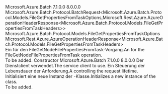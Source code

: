 <Type Name="FileGetNodeFilePropertiesFromTaskBatchRequest" FullName="Microsoft.Azure.Batch.Protocol.BatchRequests.FileGetNodeFilePropertiesFromTaskBatchRequest">
  <TypeSignature Language="C#" Value="public class FileGetNodeFilePropertiesFromTaskBatchRequest : Microsoft.Azure.Batch.Protocol.BatchRequest&lt;Microsoft.Azure.Batch.Protocol.Models.FileGetPropertiesFromTaskOptions,Microsoft.Rest.Azure.AzureOperationHeaderResponse&lt;Microsoft.Azure.Batch.Protocol.Models.FileGetPropertiesFromTaskHeaders&gt;&gt;" />
  <TypeSignature Language="ILAsm" Value=".class public auto ansi beforefieldinit FileGetNodeFilePropertiesFromTaskBatchRequest extends Microsoft.Azure.Batch.Protocol.BatchRequest`2&lt;class Microsoft.Azure.Batch.Protocol.Models.FileGetPropertiesFromTaskOptions, class Microsoft.Rest.Azure.AzureOperationHeaderResponse`1&lt;class Microsoft.Azure.Batch.Protocol.Models.FileGetPropertiesFromTaskHeaders&gt;&gt;" />
  <TypeSignature Language="DocId" Value="T:Microsoft.Azure.Batch.Protocol.BatchRequests.FileGetNodeFilePropertiesFromTaskBatchRequest" />
  <TypeSignature Language="VB.NET" Value="Public Class FileGetNodeFilePropertiesFromTaskBatchRequest&#xA;Inherits BatchRequest(Of FileGetPropertiesFromTaskOptions, AzureOperationHeaderResponse(Of FileGetPropertiesFromTaskHeaders))" />
  <TypeSignature Language="F#" Value="type FileGetNodeFilePropertiesFromTaskBatchRequest = class&#xA;    inherit BatchRequest&lt;FileGetPropertiesFromTaskOptions, AzureOperationHeaderResponse&lt;FileGetPropertiesFromTaskHeaders&gt;&gt;" />
  <AssemblyInfo>
    <AssemblyName>Microsoft.Azure.Batch</AssemblyName>
    <AssemblyVersion>7.1.0.0</AssemblyVersion>
    <AssemblyVersion>8.0.0.0</AssemblyVersion>
  </AssemblyInfo>
  <Base>
    <BaseTypeName>Microsoft.Azure.Batch.Protocol.BatchRequest&lt;Microsoft.Azure.Batch.Protocol.Models.FileGetPropertiesFromTaskOptions,Microsoft.Rest.Azure.AzureOperationHeaderResponse&lt;Microsoft.Azure.Batch.Protocol.Models.FileGetPropertiesFromTaskHeaders&gt;&gt;</BaseTypeName>
    <BaseTypeArguments>
      <BaseTypeArgument TypeParamName="TOptions">Microsoft.Azure.Batch.Protocol.Models.FileGetPropertiesFromTaskOptions</BaseTypeArgument>
      <BaseTypeArgument TypeParamName="TResponse">Microsoft.Rest.Azure.AzureOperationHeaderResponse&lt;Microsoft.Azure.Batch.Protocol.Models.FileGetPropertiesFromTaskHeaders&gt;</BaseTypeArgument>
    </BaseTypeArguments>
  </Base>
  <Interfaces />
  <Docs>
    <summary>
            <span data-ttu-id="b1c3d-101">Ein <see cref="T:Microsoft.Azure.Batch.Protocol.IBatchRequest" /> für den FileGetNodeFilePropertiesFromTask-Vorgang.</span><span class="sxs-lookup"><span data-stu-id="b1c3d-101">An <see cref="T:Microsoft.Azure.Batch.Protocol.IBatchRequest" /> for the FileGetNodeFilePropertiesFromTask operation.</span></span>
            </summary>
    <remarks>To be added.</remarks>
  </Docs>
  <Members>
    <Member MemberName=".ctor">
      <MemberSignature Language="C#" Value="public FileGetNodeFilePropertiesFromTaskBatchRequest (Microsoft.Azure.Batch.Protocol.BatchServiceClient serviceClient, System.Threading.CancellationToken cancellationToken);" />
      <MemberSignature Language="ILAsm" Value=".method public hidebysig specialname rtspecialname instance void .ctor(class Microsoft.Azure.Batch.Protocol.BatchServiceClient serviceClient, valuetype System.Threading.CancellationToken cancellationToken) cil managed" />
      <MemberSignature Language="DocId" Value="M:Microsoft.Azure.Batch.Protocol.BatchRequests.FileGetNodeFilePropertiesFromTaskBatchRequest.#ctor(Microsoft.Azure.Batch.Protocol.BatchServiceClient,System.Threading.CancellationToken)" />
      <MemberSignature Language="F#" Value="new Microsoft.Azure.Batch.Protocol.BatchRequests.FileGetNodeFilePropertiesFromTaskBatchRequest : Microsoft.Azure.Batch.Protocol.BatchServiceClient * System.Threading.CancellationToken -&gt; Microsoft.Azure.Batch.Protocol.BatchRequests.FileGetNodeFilePropertiesFromTaskBatchRequest" Usage="new Microsoft.Azure.Batch.Protocol.BatchRequests.FileGetNodeFilePropertiesFromTaskBatchRequest (serviceClient, cancellationToken)" />
      <MemberType>Constructor</MemberType>
      <AssemblyInfo>
        <AssemblyName>Microsoft.Azure.Batch</AssemblyName>
        <AssemblyVersion>7.1.0.0</AssemblyVersion>
        <AssemblyVersion>8.0.0.0</AssemblyVersion>
      </AssemblyInfo>
      <Parameters>
        <Parameter Name="serviceClient" Type="Microsoft.Azure.Batch.Protocol.BatchServiceClient" />
        <Parameter Name="cancellationToken" Type="System.Threading.CancellationToken" />
      </Parameters>
      <Docs>
        <param name="serviceClient"><span data-ttu-id="b1c3d-102">Der Dienstclient verwendet.</span><span class="sxs-lookup"><span data-stu-id="b1c3d-102">The service client to use.</span></span></param>
        <param name="cancellationToken"><span data-ttu-id="b1c3d-103">Ein <see cref="T:System.Threading.CancellationToken" /> Steuerung der Lebensdauer der Anforderung.</span><span class="sxs-lookup"><span data-stu-id="b1c3d-103">A <see cref="T:System.Threading.CancellationToken" /> controlling the request lifetime.</span></span></param>
        <summary>
            <span data-ttu-id="b1c3d-104">Initialisiert eine neue Instanz der <see cref="T:Microsoft.Azure.Batch.Protocol.BatchRequests.FileGetNodeFilePropertiesFromTaskBatchRequest" />-Klasse.</span><span class="sxs-lookup"><span data-stu-id="b1c3d-104">Initializes a new instance of the <see cref="T:Microsoft.Azure.Batch.Protocol.BatchRequests.FileGetNodeFilePropertiesFromTaskBatchRequest" /> class.</span></span>
            </summary>
        <remarks>To be added.</remarks>
      </Docs>
    </Member>
  </Members>
</Type>